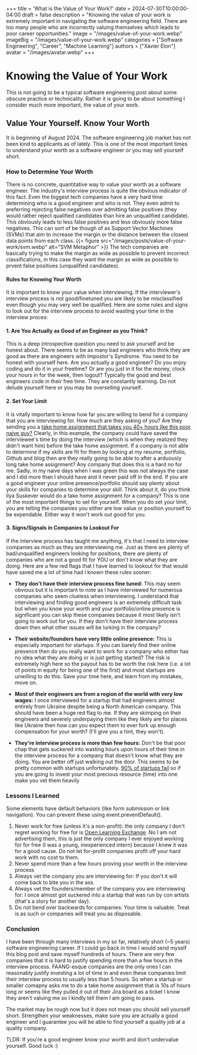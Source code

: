 +++
title = 'What is the Value of Your Work?'
date = 2024-07-30T10:00:00-04:00
draft = false
description = "Knowing the value of your work is extremely important in navigating the software engineering field. There are too many people who are incorrectly valuing themselves which leads to poor career opportunities."
image = "/images/value-of-your-work.webp"
imageBig = "/images/value-of-your-work.webp"
categories = ["Software Engineering", "Career", "Machine Learning"]
authors = ["Xavier Elon"]
avatar = "/images/avatar.webp"
+++

# Knowing the Value of Your Work

This is not going to be a typical software engineering post about some obscure practice or technicality. Rather it is going to be about something I consider much more important, the value of your work. 

## Value Your Yourself. Know Your Worth

It is beginning of August 2024. The software engineering job market has not been kind to applicants as of lately. This is one of the most important times to understand your worth as a software engineer or you may sell yourself short.

### How to Determine Your Worth

There is no concrete, quantitative way to value your worth as a software engineer. The industry's interview process is quite the obvious indicator of this fact. Even the biggest tech companies have a very hard time determining who is a good engineer and who is not. They even admit to preferring rejecting false negatives over admitting false positives (they would rather reject qualified candidates than hire an unqualified candidate). This obviously leads to less false positives and less obviously more false negatives. This can sort of be though of as Support Vector Machines (SVMs) that aim to increase the margin or the distance between the closest data points from each class.
{{< figure src="/images/posts/value-of-your-work/svm.webp" alt="SVM Metaphor" >}}
The tech companies are basically trying to make the margin as wide as possible to prevent incorrect classifications, in this case they want the margin as wide as possible to prvent false positives (unqualified candidates).

#### Rules for Knowing Your Worth

It is important to know your value when interviewing. If the interviewer's interview process is not good/finetuned you are likely to be misclassified even though you may very well be qualified. Here are some rules and signs to look out for the interview process to avoid wasting your time in the interview proces:

#### 1. **Are You Actually as Good of an Engineer as you Think?**

This is a deep introspective question you need to ask yourself and be honest about. There seems to be as many bad engineers who think they are good as there are engineers with Impostor's Syndrome. You need to be honest with yourself here. Are you actually a good engineer? Do you enjoy coding and do it in your freetime? Or are you just in it for the money, clock your hours in for the week, then logout? Typically the good and best engineers code in their free time. They are constantly learning. Do not delude yourself here or you may be overselling yourself. 

#### 2. **Set Your Limit**

It is vitally important to know how far you are willing to bend for a company that you are interviewing for. How much are they asking of you? Are they sending you a [take home assignment that takes you 40+ hours like this poor naive guy?](https://www.reddit.com/r/cscareerquestions/comments/1eferjp/just_got_one_of_the_most_painful_rejections/) Clearly, in this example, the company could have saved the interviewee's time by doing the interview (which is when they realized they didn't want him) before the take home assignment. If a company is not able to determine if my skills are fit for them by looking at my resume, portfolio, Github and blog then are they really going to be able to after a arduously long take home assignment? Any company that does this is a hard no for me. Sadly, in my naive days when I was green this was not always the case and I did more than I should have and it never paid off in the end. If you are a good engineer your online presence/portfolio should say plenty about your skills for companies to determine your skill. Think about it, do you think Ilya Suskever would do a take home assignment for a company? This is one of the most important things to set for yourself. When you do set your limit, you are telling the companies you either are low value or position yourself to be expendable. Either way it won't work out good for you.

#### 3. **Signs/Signals in Companies to Lookout For**

If the interview process has taught me anything, it's that I need to interview companies as much as they are interviewing me. Just as there are plenty of bad/unqualified engineers looking for positions, there are plenty of companies who are not a good fit for YOU or don't know what they are doing. Here are a few red flags that I have learned to lookout for that would have saved me a lot of time had I known these rules sooner:

- **They don't have their interview process fine tuned:** 
  This may seem obvious but it is important to note as I have interviewed for numerous companies who seem clueless when interviewing. I understand that interviewing and finding good engineers is an extremely difficult task but when you know your worth and your portfolio/online presence is significant you can skip these companies because it most likely isn't going to work out for you. If they don't have their interview process down then what other issues will be lurking in the company? 

- **Their website/founders have very little online presence:**
  This is especially important for startups. If you can barely find their online presence then do you really want to work for a company who either has no idea what they are doing or is just getting started? The risk is extremely high here so the payout has to be worth the risk here (i.e. a lot of points in equity for being one of the first) and most startups are unwilling to do this. Save your time here, and learn from my mistakes, move on.

- **Most of their engineers are from a region of the world with very low wages:**
  I once interviewed for a startup that had engineers almost entirely from Ukraine despite being a North American company. This should have been a huge red flag to me. If they are skimping on their engineers and severely underpaying them like they likely are for places like Ukraine then how can you expect them to ever fork up enough compensation for your worth? (I'll give you a hint, they won't).

- **They're interview process is more than few hours:**
  Don't be that poor chap that gets suckered into wasting hours upon hours of their time in the interview process for a company that doesn't know what they are doing. You are better off just walking out the door. This seems to be pretty common with startups unfortunately. [90% of startups fail](https://luisazhou.com/blog/startup-failure-statistics/#:~:text=1.,out%20of%2010%20startups%20fail&text=The%20failure%20rate%20of%20startups,the%20first%20year%20of%20operations.) so if you are going to invest your most precious resource (time) into one make you vet them heavily

### **Lessons I Learned**
Some elements have default behaviors (like form submission or link navigation). You can prevent these using event.preventDefault().

1. Never work for free (unless it's a non-profit): the only company I don't regret working for free for is [Open Learning Exchange](https://www.ole.org/). No I am not advertising them, this is just the only company I ever enjoyed working for for free (I was a young, inexperienced intern) because I knew it was for a good cause. Do not let for-profit companies profit off your hard work with no cost to them.
2. Never spend more than a few hours proving your worth in the interview process
3. Always vet the company you are interviewing for: If you don't it will come back to bite you in the ass.
4. Always vet the founders/member of the company you are interviewing for: I once almost got suckered into a startup that was run by con artists (that's a story for another day).
5. Do not bend over backwards for companies: Your time is valuable. Treat is as such or companies will treat you as disposable.

### **Conclusion**

I have been through many interviews in my so far, relatively short (~5 years) software engineering career. If I could go back in time I would send myself this blog post and save myself hundreds of hours. There are very few companies that it is hard to justify spending more than a few hours in the interview process. FAANG-esque companies are the only ones I can reasonably justify investing a lot of time in and even these companies limit their interview process to usually less than 5 hours. So when a startup or smaller comapny asks me to do a take home assignment that is 10s of hours long or seems like they pulled it out of their Jira board as a ticket I know they aren't valuing me so I kindly tell them I am going to pass.

The market may be rough now but it does not mean you should sell yourself short. Strengthen your weaknesses, make sure you are actually a good engineer and I guarantee you will be able to find yourself a quality job at a quality company.

TLDR: If you're a good engineer know your worth and don't undervalue yourself. Good luck :)